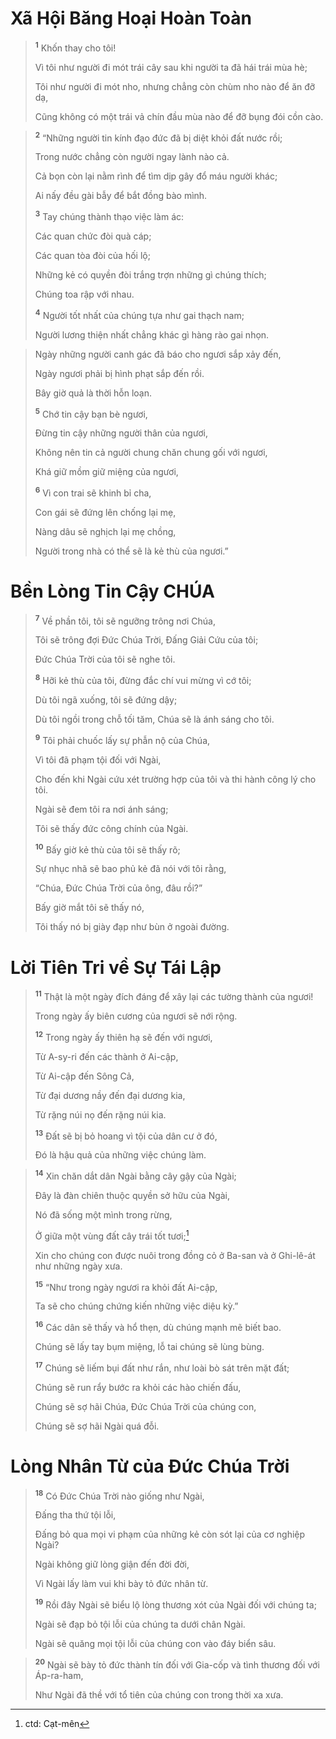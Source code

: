 # Xã Hội Băng Hoại Hoàn Toàn

> <sup><b>1</b></sup> Khốn thay cho tôi!
> 
> Vì tôi như người đi mót trái cây sau khi người ta đã hái trái mùa hè;
> 
> Tôi như người đi mót nho, nhưng chẳng còn chùm nho nào để ăn đỡ dạ,
> 
> Cũng không có một trái vả chín đầu mùa nào để đỡ bụng đói cồn cào.
>


> <sup><b>2</b></sup> “Những người tin kính đạo đức đã bị diệt khỏi đất nước rồi;
> 
> Trong nước chẳng còn người ngay lành nào cả.
> 
> Cả bọn còn lại nằm rình để tìm dịp gây đổ máu người khác;
> 
> Ai nấy đều gài bẫy để bắt đồng bào mình.
> 
> <sup><b>3</b></sup> Tay chúng thành thạo việc làm ác:
> 
> Các quan chức đòi quà cáp;
> 
> Các quan tòa đòi của hối lộ;
> 
> Những kẻ có quyền đòi trắng trợn những gì chúng thích;
> 
> Chúng toa rập với nhau.
> 
> <sup><b>4</b></sup> Người tốt nhất của chúng tựa như gai thạch nam;
> 
> Người lương thiện nhất chẳng khác gì hàng rào gai nhọn.
>


> Ngày những người canh gác đã báo cho ngươi sắp xảy đến,
> 
> Ngày ngươi phải bị hình phạt sắp đến rồi.
> 
> Bây giờ quả là thời hỗn loạn.
> 
> <sup><b>5</b></sup> Chớ tin cậy bạn bè ngươi,
> 
> Ðừng tin cậy những người thân của ngươi,
> 
> Không nên tin cả người chung chăn chung gối với ngươi,
> 
> Khá giữ mồm giữ miệng của ngươi,
> 
> <sup><b>6</b></sup> Vì con trai sẽ khinh bỉ cha,
> 
> Con gái sẽ đứng lên chống lại mẹ,
> 
> Nàng dâu sẽ nghịch lại mẹ chồng,
> 
> Người trong nhà có thể sẽ là kẻ thù của ngươi.”
>


# Bền Lòng Tin Cậy CHÚA

> <sup><b>7</b></sup> Về phần tôi, tôi sẽ ngưỡng trông nơi Chúa,
> 
> Tôi sẽ trông đợi Ðức Chúa Trời, Ðấng Giải Cứu của tôi;
> 
> Ðức Chúa Trời của tôi sẽ nghe tôi.
> 
> <sup><b>8</b></sup> Hỡi kẻ thù của tôi, đừng đắc chí vui mừng vì cớ tôi;
> 
> Dù tôi ngã xuống, tôi sẽ đứng dậy;
> 
> Dù tôi ngồi trong chỗ tối tăm, Chúa sẽ là ánh sáng cho tôi.
> 
> <sup><b>9</b></sup> Tôi phải chuốc lấy sự phẫn nộ của Chúa,
> 
> Vì tôi đã phạm tội đối với Ngài,
> 
> Cho đến khi Ngài cứu xét trường hợp của tôi và thi hành công lý cho tôi.
> 
> Ngài sẽ đem tôi ra nơi ánh sáng;
> 
> Tôi sẽ thấy đức công chính của Ngài.
> 
> <sup><b>10</b></sup> Bấy giờ kẻ thù của tôi sẽ thấy rõ;
> 
> Sự nhục nhã sẽ bao phủ kẻ đã nói với tôi rằng,
> 
> “Chúa, Ðức Chúa Trời của ông, đâu rồi?”
> 
> Bấy giờ mắt tôi sẽ thấy nó,
> 
> Tôi thấy nó bị giày đạp như bùn ở ngoài đường.
>


# Lời Tiên Tri về Sự Tái Lập

> <sup><b>11</b></sup> Thật là một ngày đích đáng để xây lại các tường thành của ngươi!
> 
> Trong ngày ấy biên cương của ngươi sẽ nới rộng.
> 
> <sup><b>12</b></sup> Trong ngày ấy thiên hạ sẽ đến với ngươi,
> 
> Từ A-sy-ri đến các thành ở Ai-cập,
> 
> Từ Ai-cập đến Sông Cả,
> 
> Từ đại dương nầy đến đại dương kia,
> 
> Từ rặng núi nọ đến rặng núi kia.
> 
> <sup><b>13</b></sup> Ðất sẽ bị bỏ hoang vì tội của dân cư ở đó,
> 
> Ðó là hậu quả của những việc chúng làm.
>


> <sup><b>14</b></sup> Xin chăn dắt dân Ngài bằng cây gậy của Ngài;
> 
> Ðây là đàn chiên thuộc quyền sở hữu của Ngài,
> 
> Nó đã sống một mình trong rừng,
> 
> Ở giữa một vùng đất cây trái tốt tươi;[^1]
> 
> Xin cho chúng con được nuôi trong đồng cỏ ở Ba-san và ở Ghi-lê-át như những ngày xưa.
> 
> <sup><b>15</b></sup> “Như trong ngày ngươi ra khỏi đất Ai-cập,
> 
> Ta sẽ cho chúng chứng kiến những việc diệu kỳ.”
> 
> <sup><b>16</b></sup> Các dân sẽ thấy và hổ thẹn, dù chúng mạnh mẽ biết bao.
> 
> Chúng sẽ lấy tay bụm miệng, lỗ tai chúng sẽ lùng bùng.
> 
> <sup><b>17</b></sup> Chúng sẽ liếm bụi đất như rắn, như loài bò sát trên mặt đất;
> 
> Chúng sẽ run rẩy bước ra khỏi các hào chiến đấu,
> 
> Chúng sẽ sợ hãi Chúa, Ðức Chúa Trời của chúng con,
> 
> Chúng sẽ sợ hãi Ngài quá đỗi.
>


# Lòng Nhân Từ của Ðức Chúa Trời

> <sup><b>18</b></sup> Có Ðức Chúa Trời nào giống như Ngài,
> 
> Ðấng tha thứ tội lỗi,
> 
> Ðấng bỏ qua mọi vi phạm của những kẻ còn sót lại của cơ nghiệp Ngài?
> 
> Ngài không giữ lòng giận đến đời đời,
> 
> Vì Ngài lấy làm vui khi bày tỏ đức nhân từ.
> 
> <sup><b>19</b></sup> Rồi đây Ngài sẽ biểu lộ lòng thương xót của Ngài đối với chúng ta;
> 
> Ngài sẽ đạp bỏ tội lỗi của chúng ta dưới chân Ngài.
> 
> Ngài sẽ quăng mọi tội lỗi của chúng con vào đáy biển sâu.
>


> <sup><b>20</b></sup> Ngài sẽ bày tỏ đức thành tín đối với Gia-cốp và tình thương đối với Áp-ra-ham,
> 
> Như Ngài đã thề với tổ tiên của chúng con trong thời xa xưa.
>

[^1]: ctd: Cạt-mên